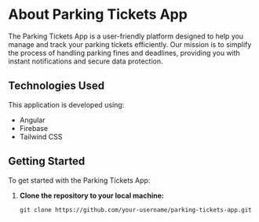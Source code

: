 # About Parking Tickets App

The Parking Tickets App is a user-friendly platform designed to help you manage and track your parking tickets efficiently. Our mission is to simplify the process of handling parking fines and deadlines, providing you with instant notifications and secure data protection.

## Technologies Used

This application is developed using:

- Angular
- Firebase
- Tailwind CSS

## Getting Started

To get started with the Parking Tickets App:

1. **Clone the repository to your local machine:**

   ```shell
   git clone https://github.com/your-username/parking-tickets-app.git
